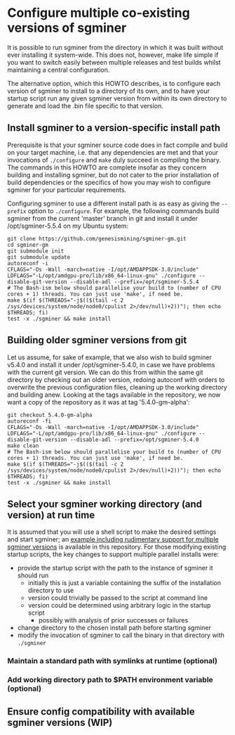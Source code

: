 # Configure multiple co-existing versions of sgminer

It is possible to run sgminer from the directory in which it was built without ever installing it system-wide. This does not,
however, make life simple if you want to switch easily between multiple releases and test builds whilst maintaining a central 
configuration. 

The alternative option, which this HOWTO describes, is to configure each version of sgminer to install to a directory of its own, and to have your startup
script run any given sgminer version from within its own directory to generate and load the .bin file specific to that 
version.

## Install sgminer to a version-specific install path

Prerequisite is that your sgminer source code does in fact compile and build on your target machine, i.e. that any dependencies 
are met and that your invocations of `./configure` and `make` duly succeed in compiling the binary. The commands in this HOWTO 
are complete insofar as they concern building and installing sgminer, but do not cater to the prior installation of build 
dependencies or the specifics of how you may wish to configure sgminer for your particular requirements.

Configuring sgminer to use a different install path is as easy as giving the `--prefix` option to `./configure`. For example, the following commands build sgminer from the current 'master' branch in git and install it under 
/opt/sgminer-5.5.4 on my Ubuntu system:

```
git clone https://github.com/genesismining/sgminer-gm.git
cd sgminer-gm
git submodule init
git submodule update
autoreconf -i
CFLAGS="-Os -Wall -march=native -I/opt/AMDAPPSDK-3.0/include" LDFLAGS="-L/opt/amdgpu-pro/lib/x86_64-linux-gnu" ./configure --disable-git-version --disable-adl --prefix=/opt/sgminer-5.5.4
# The Bash-ism below should parallelise your build to (number of CPU cores + 1) threads. You can just use 'make', if need be.
make $(if $(THREADS="-j$(($(tail -c 2 /sys/devices/system/node/node0/cpulist 2>/dev/null)+2))"); then echo $THREADS; fi)
test -x ./sgminer && make install
```
## Building older sgminer versions from git

Let us assume, for sake of example, that we also wish to build sgminer v5.4.0 and install it under /opt/sgminer-5.4.0, in case we
have problems with the current git version. We can do this from within the same git directory by checking out an older version,
redoing autoconf with orders to overwrite the previous configuration files, cleaning up the working directory and building anew. Looking at the tags available
in the repository, we now want a copy of the repository as it was at tag '5.4.0-gm-alpha': 

```
git checkout 5.4.0-gm-alpha
autoreconf -fi
CFLAGS="-Os -Wall -march=native -I/opt/AMDAPPSDK-3.0/include" LDFLAGS="-L/opt/amdgpu-pro/lib/x86_64-linux-gnu" ./configure --disable-git-version --disable-adl --prefix=/opt/sgminer-5.4.0
make clean
# The Bash-ism below should parallelise your build to (number of CPU cores + 1) threads. You can just use 'make', if need be.
make $(if $(THREADS="-j$(($(tail -c 2 /sys/devices/system/node/node0/cpulist 2>/dev/null)+2))"); then echo $THREADS; fi)
test -x ./sgminer && make install
```

## Select your sgminer working directory (and version) at run time

It is assumed that you will use a shell script to make the desired settings and start sgminer; an [example including rudimentary support for multiple sgminer versions](https://github.com/magick777/sgminer-recipes/blob/master/sgminer-start-screen-example) is available in this repository. For those modifying existing startup scripts, the key changes to support multiple parallel installs were:

- provide the startup script with the path to the instance of sgminer it should run
    - initially this is just a variable containing the suffix of the installation directory to use
    - version could trivially be passed to the script at command line
    - version could be determined using arbitrary logic in the startup script
        - possibly with analysis of prior successes or failures
- change directory to the chosen install path before starting sgminer
- modify the invocation of sgminer to call the binary in that directory with `./sgminer` 

### Maintain a standard path with symlinks at runtime (optional)

### Add working directory path to $PATH environment variable (optional)




## Ensure config compatibility with available sgminer versions (WIP)
